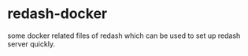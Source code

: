# redash-docker
some docker related files of redash which can be used to set up redash server quickly.
